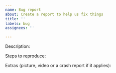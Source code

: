 ```yaml
---
name: Bug report
about: Create a report to help us fix things
title: ''
labels: bug
assignees: ''

---
```


Description: 

Steps to reproduce: 

Extras (picture, video or a crash report if it applies):
